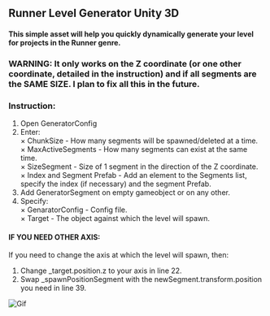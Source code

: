 ﻿## Runner Level Generator Unity 3D
#### This simple asset will help you quickly dynamically generate your level for projects in the Runner genre.

### WARNING: It only works on the Z coordinate (or one other coordinate, detailed in the instruction) and if all segments are the SAME SIZE. I plan to fix all this in the future.

### Instruction: 

1. Open GeneratorConfig
2. Enter:<br>
× ChunkSize - How many segments will be spawned/deleted at a time.<br>
× MaxActiveSegments - How many segments can exist at the same time.<br>
× SizeSegment - Size of 1 segment in the direction of the Z coordinate.<br>
× Index and Segment Prefab - Add an element to the Segments list, specify the index (if necessary) and the segment Prefab.<br>
3. Add GeneratorSegment on empty gameobject or on any other.
4. Specify:<br>
× GenaratorConfig - Config file.<br>
× Target - The object against which the level will spawn.<br>

#### IF YOU NEED OTHER AXIS:
If you need to change the axis at which the level will spawn, then: 
1. Change _target.position.z to your axis in line 22.
2. Swap _spawnPositionSegment with the newSegment.transform.position you need in line 39.

![Gif](https://github.com/nohatler/Runner-Level-Generator-Unity-3D/blob/main/Demo/RunnerGeneratorLevel.gif?raw=true)